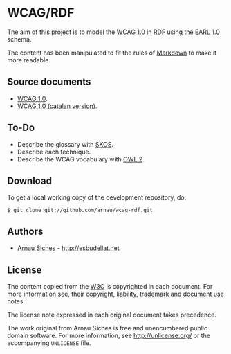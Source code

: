 # WCAG/RDF

The aim of this project is to model the [WCAG 1.0](http://www.w3.org/TR/WCAG10/) in [RDF](http://www.w3.org/TR/1999/REC-rdf-syntax-19990222) using the [EARL 1.0](http://www.w3.org/TR/EARL10-Schema/) schema. 

The content has been manipulated to fit the rules of [Markdown](http://daringfireball.net/projects/markdown/) to make it more readable.


## Source documents

* [WCAG 1.0](http://www.w3.org/TR/WCAG10/).
* [WCAG 1.0 (catalan version)](http://www.w3.org/2006/11/WCAG_ca/).


## To-Do

* Describe the glossary with [SKOS](http://www.w3.org/TR/skos-reference/skos.html).
* Describe each technique.
* Describe the WCAG vocabulary with [OWL 2](http://www.w3.org/TR/owl2-overview/).

## Download

To get a local working copy of the development repository, do:
    
    $ git clone git://github.com/arnau/wcag-rdf.git


## Authors

* [Arnau Siches](http://github.com/arnau) - <http://esbudellat.net>


## License

The content copied from the [W3C](http://www.w3.org) is copyrighted in each document. For more information see, their [copyright](http://www.w3.org/Consortium/Legal/ipr-notice#Copyright), [liability](http://www.w3.org/Consortium/Legal/ipr-notice#Legal_Disclaimer),  [trademark](http://www.w3.org/Consortium/Legal/ipr-notice#W3C_Trademarks) and  [document use](http://www.w3.org/Consortium/Legal/2002/copyright-documents-20021231) notes.

The license note expressed in each original document takes precedence.

The work original from Arnau Siches is free and unencumbered public domain software. For more information,
see <http://unlicense.org/> or the accompanying `UNLICENSE` file.
